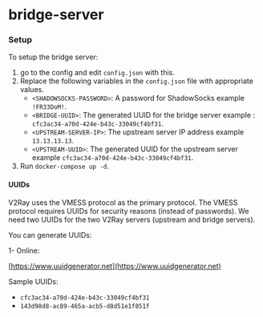 # bridge-server


### Setup

To setup the bridge server:
1. go to the config and edit `config.json` with this.
2. Replace the following variables in the `config.json` file with appropriate values.
    * `<SHADOWSOCKS-PASSWORD>`: A password for ShadowSocks example `!FR33DoM!`.
    * `<BRIDGE-UUID>`: The generated UUID for the bridge server example : `cfc3ac34-a70d-424e-b43c-33049cf4bf31`.
    * `<UPSTREAM-SERVER-IP>`: The upstream server IP address example `13.13.13.13`.
    * `<UPSTREAM-UUID>`: The generated UUID for the upstream server example `cfc3ac34-a70d-424e-b43c-33049cf4bf31`.
3. Run `docker-compose up -d`. 

#### UUIDs

V2Ray uses the VMESS protocol as the primary protocol.
The VMESS protocol requires UUIDs for security reasons (instead of passwords).
We need two UUIDs for the two V2Ray servers (upstream and bridge servers).

You can generate UUIDs:

1- Online:

[https://www.uuidgenerator.net](https://www.uuidgenerator.net)

Sample UUIDs:
* `cfc3ac34-a70d-424e-b43c-33049cf4bf31`
* `143d98d8-ac89-465a-acb5-d8d51e1f851f`

